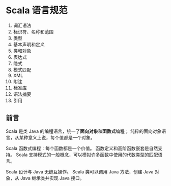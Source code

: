 # Scala 语言规范

1. 词汇语法
2. 标识符、名称和范围
3. 类型
4. 基本声明和定义
5. 类和对象
6. 表达式
7. 隐式
8. 模式匹配
9. XML
10. 附注
11. 标准库
12. 语法摘要
13. 引用

## 前言

Scala 是类 Java 的编程语言，统一了**面向对象**和**函数式**编程；
纯粹的面向对象语言，从某种意义上说，每个值都是一个对象。

Scala 函数式编程：每个函数都是一个价值。
函数定义和高阶函数嵌套是自然支持。
Scala 支持模式的一般概念，可以模拟许多函数中使用的代数类型的匹配语言。

Scala 设计与 Java 无缝互操作。
Scala 类可以调用 Java 方法，创建 Java 对象，从 Java 继承类并实现 Java 接口。
